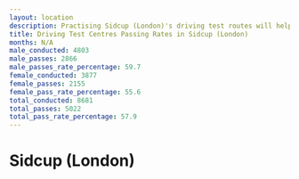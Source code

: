 ```yaml
---
layout: location
description: Practising Sidcup (London)'s driving test routes will help you become more confident in your gear-changing abilities.
title: Driving Test Centres Passing Rates in Sidcup (London)
months: N/A
male_conducted: 4803
male_passes: 2866
male_passes_rate_percentage: 59.7
female_conducted: 3877
female_passes: 2155
female_pass_rate_percentage: 55.6
total_conducted: 8681
total_passes: 5022
total_pass_rate_percentage: 57.9
---
```


# Sidcup (London)
